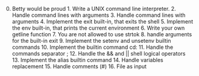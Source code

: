 0. Betty would be proud 1. Write a UNIX command line interpreter. 2. Handle command lines with arguments 3. Handle command lines with arguments 4. Implement the exit built-in, that exits the shell 5. Implement the env built-in, that prints the current environment 6. Write your own getline function 7. You are not allowed to use strtok 8. handle arguments for the built-in exit 9. Implement the setenv and unsetenv builtin commands 10. Implement the builtin command cd: 11. Handle the commands separator ; 12. Handle the && and || shell logical operators 13. Implement the alias builtin command 14. Handle variables replacement 15. Handle comments (#) 16.  File as input
